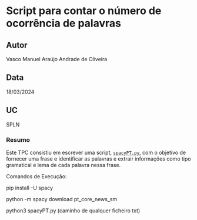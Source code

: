 # Script para contar o número de ocorrência de palavras

## Autor
Vasco Manuel Araújo Andrade de Oliveira

## Data
18/03/2024

## UC
SPLN

### Resumo

Este TPC consistiu em escrever uma script, [`spacyPT.py`](spacyPT.py), com o objetivo de fornecer uma frase e identificar 
as palavras e extrair informações como tipo gramatical e lema de cada palavra nessa frase.

Comandos de Execução:

pip install -U spacy

python -m spacy download pt_core_news_sm

python3 spacyPT.py (caminho de qualquer ficheiro txt)
